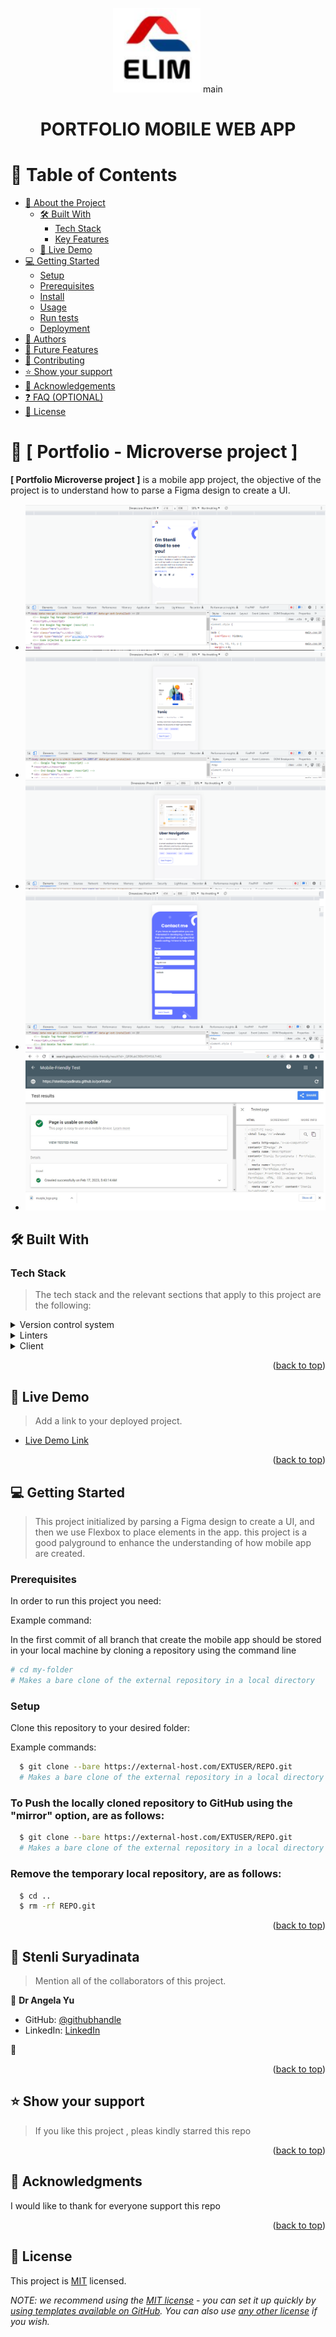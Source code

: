 <a name="readme-top"></a>

<!--
HOW TO USE:
The project includes how to parse a Figma design to create a UI using flexbox to place elements in the personal portfolio page also attached images and backgrounds to enhance the look of the website

REQUIRED SECTIONS:
- Table of Contents
- About the Project
  - Built With
  - Live Demo
- Getting Started
- Authors
- Future Features
- Contributing
- Show your support
- Acknowledgements
- License

OPTIONAL SECTIONS:
- FAQ

After you're finished please remove all the comments and instructions!
-->

<div align="center">
  <!-- You are encouraged to replace this logo with your own! Otherwise you can also remove it. -->

  <img src="images/elim.png" alt="logo" width="140"  height="auto" />
main
  <br/>

  # PORTFOLIO MOBILE WEB APP 

</div>

<!-- TABLE OF CONTENTS -->

# 📗 Table of Contents

- [📖 About the Project](#about-project)
  - [🛠 Built With](#built-with)
    - [Tech Stack](#tech-stack)
    - [Key Features](#key-features)
  - [🚀 Live Demo](#live-demo)
- [💻 Getting Started](#getting-started)
  - [Setup](#setup)
  - [Prerequisites](#prerequisites)
  - [Install](#install)
  - [Usage](#usage)
  - [Run tests](#run-tests)
  - [Deployment](#triangular_flag_on_post-deployment)
- [👥 Authors](#authors)
- [🔭 Future Features](#future-features)
- [🤝 Contributing](#contributing)
- [⭐️ Show your support](#support)
- [🙏 Acknowledgements](#acknowledgements)
- [❓ FAQ (OPTIONAL)](#faq)
- [📝 License](#license)

<!-- PROJECT DESCRIPTION -->

# 📖 [ Portfolio - Microverse project ] <a name="about-project"></a>



**[ Portfolio Microverse project ]** is a mobile app project,  the objective of the project is to understand how to parse a Figma design to create a UI.

- ![screenshot](/images/mobile_preview_v1.png)
- ![screenshot](/images/mobile_preview_v2.png)
- ![screenshot](/images/mobile_preview_v3.png)
- ![screenshot](/images/mobile_preview_v4.png)
- ![screenshot](/images/mobile-friendly-test.png)

## 🛠 Built With <a name="built-with"></a>

### Tech Stack <a name="tech-stack"></a>

> The tech stack and the relevant sections that apply to this project are the following: 

<details>
  <summary>Version control system</summary>
  <ul>
    <li><a href="https://www.figma.com/file/l7SqJ3ZfkAKih9sFxvWSR4/Microverse-Student-Project-1?node-id=0%3A1">figma</a></li>
    <li><a href="https://devdocs.io/html/">HTML</a></li>
    <li><a href="https://devdocs.io/css/">CSS</a></li>
    <li><a href="<li><a href="https://devdocs.io/css/">Flex</a></li>
  </ul>
</details>

<details>
  <summary>Linters</summary>
  <ul>
    <li><a href="https://github.com/microverseinc/linters-config">Linters</a></li>
  </ul>
</details>

<details>
<summary>Client</summary>
  <ul>
    <li><a href="https://devdocs.io//">HTML, CSS, Javascript</a></li>
  </ul>
</details>


<p align="right">(<a href="#readme-top">back to top</a>)</p>

<!-- LIVE DEMO -->

## 🚀 Live Demo <a name="live-demo"></a>

> Add a link to your deployed project.

- [Live Demo Link](https://stenlisuryadinata.github.io/portfolio/)

<p align="right">(<a href="#readme-top">back to top</a>)</p>

<!-- GETTING STARTED -->

## 💻 Getting Started <a name="getting-started"></a>

> This project initialized by parsing a Figma design to create a UI, and then we use Flexbox to place elements in the app. this project is a good palyground to enhance the understanding of how mobile app are created. 

### Prerequisites

In order to run this project you need:


Example command:

In the first commit of all branch that create the mobile app should be stored in your local machine by cloning a repository using the command line


```sh
# cd my-folder
# Makes a bare clone of the external repository in a local directory
```
 

### Setup

Clone this repository to your desired folder:


Example commands:

```sh
  $ git clone --bare https://external-host.com/EXTUSER/REPO.git
  # Makes a bare clone of the external repository in a local directory
```
### To Push the locally cloned repository to GitHub using the "mirror" option, are as follows: 
```sh
  $ git clone --bare https://external-host.com/EXTUSER/REPO.git
  # Makes a bare clone of the external repository in a local directory
```
### Remove the temporary local repository, are as follows: 
```sh
  $ cd ..
  $ rm -rf REPO.git
```



<p align="right">(<a href="#readme-top">back to top</a>)</p>

<!-- AUTHORS -->

## 👥 Stenli Suryadinata <a name="authors"></a>

> Mention all of the collaborators of this project.

👤 **Dr Angela Yu**

- GitHub: [@githubhandle](https://github.com/angelabauer)
- LinkedIn: [LinkedIn](https://twitter.com/yu_angela)

👤
<p align="right">(<a href="#readme-top">back to top</a>)</p>



<!-- SUPPORT -->

## ⭐️ Show your support <a name="support"></a>

> If you like this project , pleas kindly starred this repo 

<p align="right">(<a href="#readme-top">back to top</a>)</p>

<!-- ACKNOWLEDGEMENTS -->

## 🙏 Acknowledgments <a name="acknowledgements"></a>


I would like to thank for everyone support this repo 

<p align="right">(<a href="#readme-top">back to top</a>)</p>


<!-- LICENSE -->

## 📝 License <a name="license"></a>

This project is [MIT](./LICENSE) licensed.

_NOTE: we recommend using the [MIT license](https://choosealicense.com/licenses/mit/) - you can set it up quickly by [using templates available on GitHub](https://docs.github.com/en/communities/setting-up-your-project-for-healthy-contributions/adding-a-license-to-a-repository). You can also use [any other license](https://choosealicense.com/licenses/) if you wish._

